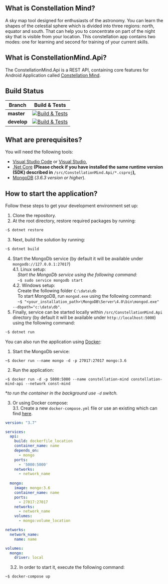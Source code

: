 **What is Constellation Mind?**
----------------

A sky map tool designed for enthusiasts of the astronomy. You can learn the shapes of the celestial sphere which is divided into three regions: north, equator and south. That can help you to concentrate on part of the night sky that is visible from your location. This constellation app contains two modes: one for learning and second for training of your current skills.

**What is ConstellationMind.Api?**
----------------

The ConstellationMind.Api is a REST API, containing core features for Android Application called [Constellation Mind](https://play.google.com/store/apps/details?id=com.mygdx.newbraveconstellation&hl=en).

**Build Status**
----------------

| Branch  | Build & Tests |
|---|:-----:|
|**master**|[![Build & Tests][linux-build-badge-master]][linux-build-master]|
|**develop**|[![Build & Tests][linux-build-badge-develop]][linux-build-develop]|

[linux-build-badge-master]: https://dev.azure.com/Constellation-Mind/Constellation%20Mind/_apis/build/status/Constellation%20Mind?branchName=master
[linux-build-master]: https://dev.azure.com/Constellation-Mind/Constellation%20Mind/_build/latest?definitionId=2&branchName=master
[linux-build-badge-develop]: https://dev.azure.com/Constellation-Mind/Constellation%20Mind/_apis/build/status/Constellation%20Mind?branchName=develop
[linux-build-develop]: https://dev.azure.com/Constellation-Mind/Constellation%20Mind/_build/latest?definitionId=2&branchName=develop

**What are prerequisites?**
----------------

You will need the following tools:

* [Visual Studio Code](https://code.visualstudio.com) or [Visual Studio](https://visualstudio.microsoft.com/vs/),
* [.Net Core](https://dotnet.microsoft.com/download) **(Please check if you have installed the same runtime version (SDK) described in** `/src/ConstellationMind.Api/*.csproj`**),**
* [MongoDB](https://www.mongodb.com/download-center/community) (*3.6.3 version or higher*).

**How to start the application?**
----------------

Follow these steps to get your development environment set up:

1. Clone the repository.
2. At the root directory, restore required packages by running:
```csharp
~$ dotnet restore
```
3. Next, build the solution by running:
```csharp
~$ dotnet build
```
4. Start the MongoDb service (by default it will be available under `mongodb://127.0.0.1:27017`)<br/>
4.1. Linux setup:<br/>
&nbsp;&nbsp;&nbsp;&nbsp;*Start the MongoDb service using the following command:*<br/>
&nbsp;&nbsp;&nbsp;&nbsp;`~$ sudo service mongodb start`<br/>
4.2. Windows setup:<br/>
&nbsp;&nbsp;&nbsp;&nbsp;Create the following folder `C:\data\db`<br/>
&nbsp;&nbsp;&nbsp;&nbsp;To start MongoDB, run `mongod.exe` using the following command:<br/>
&nbsp;&nbsp;&nbsp;&nbsp;`~$ "<your_installation_path>\MongoDB\Server\4.0\bin\mongod.exe" --dbpath="c:\data\db"`.<br/>
5. Finally, service can be started locally within `/src/ConstellationMind.Api` directory (by default it will be available under `http://localhost:5000`) using the following command:
```csharp
~$ dotnet run
```
You can also run the application using [Docker](https://www.docker.com):
1. Start the MongoDb service:
```docker
~$ docker run --name mongo -d -p 27017:27017 mongo:3.6
```
2. Run the application:
```docker
~$ docker run -d -p 5000:5000 --name constellation-mind constellation-mind-api --network const-mind
```
*_to run the container in the background use `-d` switch._

3. Or using Docker compose:</br>
3.1. Create a new `docker-compose.yml` file or use an existing which can find [here](scripts/docker-compose.yml).
```yml
version: "3.7"

services:
  api:
    build: dockerfile_location
    container_name: name
    depends_on:
      - mongo
    ports:
      - '5000:5000'
    networks:
      - network_name
  
  mongo:
    image: mongo:3.6
    container_name: name
    ports:
      - 27017:27017
    networks:
      - network_name 
    volumes:
      - mongo:volume_location

networks:
  network_name:
    name: name

volumes:
  mongo:
    driver: local
```
&nbsp;&nbsp;&nbsp;&nbsp;3.2. In order to start it, execute the following command:

```docker
~$ docker-compose up
```
